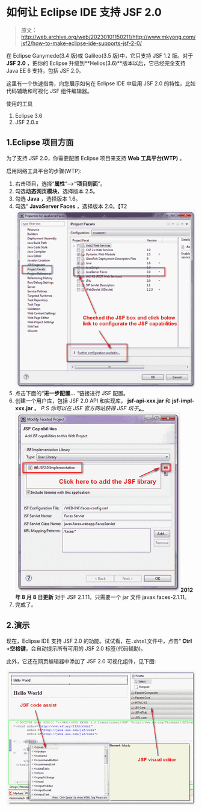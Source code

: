 # 如何让 Eclipse IDE 支持 JSF 2.0

> 原文：<http://web.archive.org/web/20230101150211/http://www.mkyong.com/jsf2/how-to-make-eclipse-ide-supports-jsf-2-0/>

在 Eclipse Ganymede(3.4 版)或 Galileo(3.5 版)中，它只支持 JSF 1.2 版。对于 **JSF 2.0** ，把你的 Eclipse 升级到**Helios(3.6)**版本以后，它已经完全支持 Java EE 6 支持，包括 JSF 2.0。

这里有一个快速指南，向您展示如何在 Eclipse IDE 中启用 JSF 2.0 的特性，比如代码辅助和可视化 JSF 组件编辑器。

使用的工具

1.  Eclipse 3.6
2.  JSF 2.0.x

## 1.Eclipse 项目方面

为了支持 JSF 2.0，你需要配置 Eclipse 项目来支持 **Web 工具平台(WTP)** 。

启用网络工具平台的步骤(WTP):

1.  右击项目，选择“**属性**”—>**“项目刻面**”。
2.  勾选**动态网页模块**，选择版本 2.5。
3.  勾选 **Java** ，选择版本 1.6。
4.  勾选“ **JavaServer Faces** ，选择版本 2.0。【T2![eclipse-jsf-support](img/a53985277428079c5a628d218a13fa0b.png "eclipse-jsf-support-1")
5.  点击下面的“**进一步配置…** ”链接进行 JSF 配置。
6.  创建一个用户库，包括 JSF 2.0 API 和实现库， **jsf-api-xxx.jar** 和 **jsf-impl-xxx.jar** 。
    *P.S 你可以在 JSF 官方网站获得 JSF 坛子[。](http://web.archive.org/web/20220116154214/http://javaserverfaces.java.net/)*![eclipse-jsf-support](img/2f4bf19f66670341f86f337704130d42.png "eclipse-jsf-support-2")**2012 年 8 月 8 日更新**
    对于 JSF 2.1.11，只需要一个 jar 文件 javax.faces-2.1.11。
7.  完成了。

## 2.演示

现在，Eclipse IDE 支持 JSF 2.0 的功能。试试看，在`.xhtml`文件中，点击“ **Ctrl +空格键**，会自动提示所有可用的 JSF 2.0 标签(代码辅助)。

此外，它还在网页编辑器中添加了 JSF 2.0 可视化组件，见下图:

![eclipse-jsf-support](img/06f2fbf1ee4a65bb1c19c5cd1b7ad2d9.png "eclipse-jsf-support-3")<input type="hidden" id="mkyong-current-postId" value="6996">